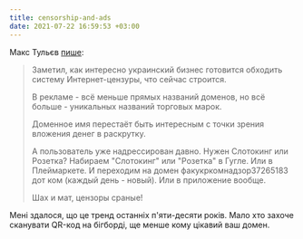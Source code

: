 ```yaml
---
title: censorship-and-ads
date: 2021-07-22 16:59:53 +03:00
---
```


Макс Тульєв [пише][1]:

> Заметил, как интересно украинский бизнес готовится обходить систему Интернет-цензуры, что сейчас строится.
>
> В рекламе - всё меньше прямых названий доменов, но всё больше - уникальных названий торговых марок.
>
> Доменное имя перестаёт быть интересным с точки зрения вложения денег в раскрутку.
>
> А пользователь уже надрессирован давно. Нужен Слотокинг или Розетка? Набираем "Слотокинг" или "Розетка" в Гугле. Или в Плеймаркете. И переходим на домен факукркомнадзор37265183 дот ком (каждый день - новый). Или в приложение вообще.
>
> Шах и мат, цензоры сраные!

Мені здалося, що це тренд останніх п'яти-десяти років. Мало хто захоче сканувати QR-код на бігборді, ще менше кому цікавий ваш домен.

[1]: https://www.facebook.com/mt6561/posts/4362570040472840
